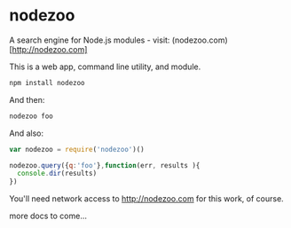 nodezoo
=======

A search engine for Node.js modules - visit: (nodezoo.com)[http://nodezoo.com]

This is a web app, command line utility, and module. 


```sh
npm install nodezoo
```

And then:
```sh
nodezoo foo
```

And also:

```javascript
var nodezoo = require('nodezoo')()

nodezoo.query({q:'foo'},function(err, results ){
  console.dir(results)
})
```

You'll need network access to http://nodezoo.com for this work, of course.


more docs to come...




